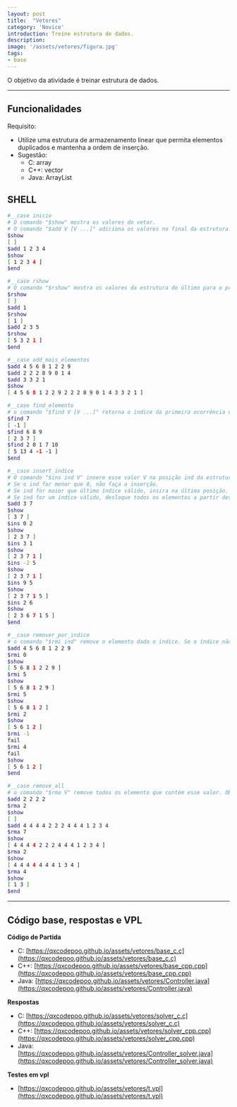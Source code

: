 ```yaml
---
layout: post
title:  "Vetores"
category: 'Novice' 
introduction: Treine estrutura de dados.
description:
image: '/assets/vetores/figura.jpg'
tags:
- base
---
```


O objetivo da atividade é treinar estrutura de dados.

---
## Funcionalidades

Requisito:
- Utilize uma estrutura de armazenamento linear que permita elementos duplicados e mantenha a ordem de inserção.
- Sugestão:
    - C: array
    - C++: vector
    - Java: ArrayList


## SHELL

```bash
#__case inicio
# O comando "$show" mostra os valores do vetor.
# O comando "$add V [V ...]" adiciona os valores no final da estrutura.
$show
[ ]
$add 1 2 3 4
$show
[ 1 2 3 4 ]
$end
```

```bash
#__case rshow
# O comando "$rshow" mostra os valores da estrutura do último para o primeiro.
$rshow
[ ]
$add 1
$rshow
[ 1 ]
$add 2 3 5
$rshow
[ 5 3 2 1 ]
$end
```

```bash
#__case add_mais_elementos
$add 4 5 6 8 1 2 2 9
$add 2 2 2 8 9 0 1 4
$add 3 3 2 1
$show
[ 4 5 6 8 1 2 2 9 2 2 2 8 9 0 1 4 3 3 2 1 ]

#__case find_elemento
# o comando "$find V [V ...]" retorna o índice da primeira ocorrência dos valores procurado ou -1 se ele não existir.
$find 7
[ -1 ]
$find 6 8 9
[ 2 3 7 ]
$find 2 0 1 7 10
[ 5 13 4 -1 -1 ]
$end
```
```bash
#__case insert_indice
# O comando "$ins ind V" insere esse valor V na posição ind da estrutura.
# Se o ind for menor que 0, não faça a inserção.
# Se ind for maior que último índice válido, insira na última posição.
# Se ind for um índice válido, desloque todos os elementos a partir dessa posição, uma posição à frente.
$add 3 7
$show
[ 3 7 ]
$ins 0 2
$show
[ 2 3 7 ]
$ins 3 1
$show
[ 2 3 7 1 ]
$ins -2 5
$show
[ 2 3 7 1 ]
$ins 9 5
$show
[ 2 3 7 1 5 ]
$ins 2 6
$show
[ 2 3 6 7 1 5 ]
$end
```

```bash
#__case remover_por_indice
# o comando "$rmi ind" remove o elemento dado o índice. Se o índice não existir, informe a falha.
$add 4 5 6 8 1 2 2 9
$rmi 0
$show
[ 5 6 8 1 2 2 9 ]
$rmi 5
$show
[ 5 6 8 1 2 9 ]
$rmi 5
$show
[ 5 6 8 1 2 ]
$rmi 2
$show
[ 5 6 1 2 ]
$rmi -1
fail
$rmi 4
fail
$show
[ 5 6 1 2 ]
$end
```

```bash
#__case remove_all
# o comando "$rma V" remove todos os elemento que contém esse valor. Observe que você deve caminhar pela estrutura UMA ÚNICA VEZ removendo os elementos. NÃO utilize find + remover por índice.
$add 2 2 2 2
$rma 2
$show
[ ]
$add 4 4 4 4 2 2 2 4 4 4 1 2 3 4
$rma 7
$show
[ 4 4 4 4 2 2 2 4 4 4 1 2 3 4 ]
$rma 2
$show
[ 4 4 4 4 4 4 4 1 3 4 ]
$rma 4
$show
[ 1 3 ]
$end
```



---

## Código base, respostas e VPL

**Código de Partida**
- C: [https://qxcodepoo.github.io/assets/vetores/base_c.c](https://qxcodepoo.github.io/assets/vetores/base_c.c)
- C++: [https://qxcodepoo.github.io/assets/vetores/base_cpp.cpp](https://qxcodepoo.github.io/assets/vetores/base_cpp.cpp)
- Java: [https://qxcodepoo.github.io/assets/vetores/Controller.java](https://qxcodepoo.github.io/assets/vetores/Controller.java)

**Respostas**
- C:  [https://qxcodepoo.github.io/assets/vetores/solver_c.c](https://qxcodepoo.github.io/assets/vetores/solver_c.c)
- C++: [https://qxcodepoo.github.io/assets/vetores/solver_cpp.cpp](https://qxcodepoo.github.io/assets/vetores/solver_cpp.cpp)
- Java: [https://qxcodepoo.github.io/assets/vetores/Controller_solver.java](https://qxcodepoo.github.io/assets/vetores/Controller_solver.java)

**Testes em vpl**

 - [https://qxcodepoo.github.io/assets/vetores/t.vpl](https://qxcodepoo.github.io/assets/vetores/t.vpl)